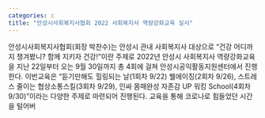 ```yaml
---
categories: c
title: "안성시사회복지사협회 2022 사회복지사 역량강화교육 실시"
---
```

안성시사회복지사협회(회장 박찬수)는 안성시 관내 사회복지사 대상으로 “건강 어디까지 챙겨봤니? 함께 지키자 건강!”이란 주제로 2022년 안성시 사회복지사 역량강화교육을 지난 22일부터 오는 9월 30일까지 총 4회에 걸쳐 안성시공익활동지원센터에서 진행한다. 이번교육은 “듣기만해도 힐링되는 날(1회차 9/22) 웰에이징(2회차 9/26), 스트레스 줄이는 협상소통스킬(3회차 9/29), 인싸 몸매완성 자존감 UP 워킹 School(4회차 9/30)”이라는 다양한 주제로 마련되어 진행된다. 교육을 통해 코로나로 힘들었던 시간을 털어버
